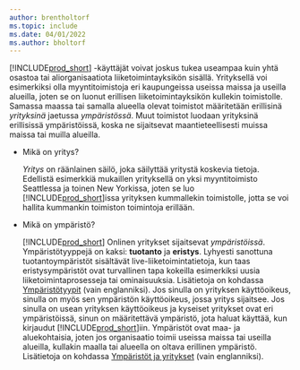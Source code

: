 ```yaml
---
author: brentholtorf
ms.topic: include
ms.date: 04/01/2022
ms.author: bholtorf
---
```

[!INCLUDE[prod_short](prod_short.md)] -käyttäjät voivat joskus tukea useampaa kuin yhtä osastoa tai aliorganisaatiota liiketoimintayksikön sisällä. Yrityksellä voi esimerkiksi olla myyntitoimistoja eri kaupungeissa useissa maissa ja useilla alueilla, joten se on luonut erillisen liiketoimintayksikön kullekin toimistolle. Samassa maassa tai samalla alueella olevat toimistot määritetään erillisinä *yrityksinä* jaetussa *ympäristössä*. Muut toimistot luodaan yrityksinä erillisissä ympäristöissä, koska ne sijaitsevat maantieteellisesti muissa maissa tai muilla alueilla.

- Mikä on yritys?

  *Yritys* on räänlainen säilö, joka säilyttää yritystä koskevia tietoja. Edellistä esimerkkiä mukaillen yrityksellä on yksi myyntitoimisto Seattlessa ja toinen New Yorkissa, joten se luo [!INCLUDE[prod_short](prod_short.md)]issa yrityksen kummallekin toimistolle, jotta se voi hallita kummankin toimiston toimintoja erillään.

- Mikä on ympäristö?

  [!INCLUDE[prod_short](prod_short.md)] Onlinen yritykset sijaitsevat *ympäristöissä*. Ympäristötyyppejä on kaksi: **tuotanto** ja **eristys**. Lyhyesti sanottuna tuotantoympäristöt sisältävät live-liiketoimintatietoja, kun taas eristysympäristöt ovat turvallinen tapa kokeilla esimerkiksi uusia liiketoimintaprosesseja tai ominaisuuksia. Lisätietoja on kohdassa [Ympäristötyypit](/dynamics365/business-central/dev-itpro/administration/tenant-admin-center-environments#types-of-environments) (vain englanniksi). Jos sinulla on yrityksen käyttöoikeus, sinulla on myös sen ympäristön käyttöoikeus, jossa yritys sijaitsee. Jos sinulla on usean yrityksen käyttöoikeus ja kyseiset yritykset ovat eri ympäristöissä, sinun on määritettävä ympäristö, jota haluat käyttää, kun kirjaudut [!INCLUDE[prod_short](prod_short.md)]iin. Ympäristöt ovat maa- ja aluekohtaisia, joten jos organisaatio toimii useissa maissa tai useilla alueilla, kullakin maalla tai alueella on oltava erillinen ympäristö. Lisätietoja on kohdassa [Ympäristöt ja yritykset](/dynamics365/business-central/dev-itpro/administration/tenant-environment-topology#environments-and-companies) (vain englanniksi).
